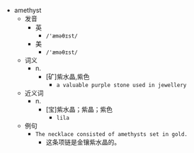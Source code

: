 - amethyst
  - 发音
    - 英
      - `/'æməθɪst/`
    - 美
      - `/'æməθɪst/`
  - 词义
    - n.
      - [矿]紫水晶,紫色
        - `a valuable purple stone used in jewellery`
  - 近义词
    - n.
      - [宝]紫水晶；紫晶；紫色
        - `lila`
  - 例句
    - `The necklace consisted of amethysts set in gold.`
      - 这条项链是金镶紫水晶的。

